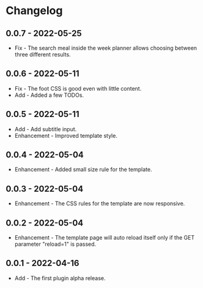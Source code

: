 # Changelog

## 0.0.7 - 2022-05-25

* Fix - The search meal inside the week planner allows choosing between three different results.

## 0.0.6 - 2022-05-11

* Fix - The foot CSS is good even with little content.
* Add - Added a few TODOs.

## 0.0.5 - 2022-05-11

* Add - Add subtitle input.
* Enhancement - Improved template style.

## 0.0.4 - 2022-05-04

* Enhancement - Added small size rule for the template.

## 0.0.3 - 2022-05-04

* Enhancement - The CSS rules for the template are now responsive.

## 0.0.2 - 2022-05-04

* Enhancement - The template page will auto reload itself only if the GET parameter "reload=1" is passed.

## 0.0.1 - 2022-04-16

* Add - The first plugin alpha release.
